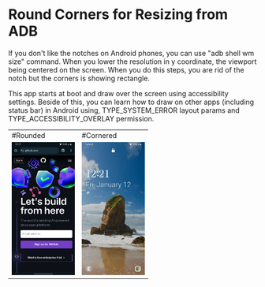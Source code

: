 # Round Corners for Resizing from ADB

If you don't like the notches on Android phones, you can use "adb shell wm size" command. When you lower the resolution in y coordinate, the viewport being centered on the screen. When you do this steps, you are rid of the notch but the corners is showing rectangle.

This app starts at boot and draw over the screen using accessibility settings. Beside of this, you can learn how to draw on other apps (including status bar) in Android using, TYPE_SYSTEM_ERROR layout params and TYPE_ACCESSIBILITY_OVERLAY permission.

<table>
  <tr>
    <td>#Rounded</td>
    <td>#Cornered</td>
  </tr>
  <tr>
    <td><img src="https://github.com/Ozgur-K/RoundCorners/blob/main/rounded.jpg" width="128"/></td>
    <td><img src="https://github.com/Ozgur-K/RoundCorners/blob/main/cornered.jpg" width="128"/></td>
  </tr>
</table>



